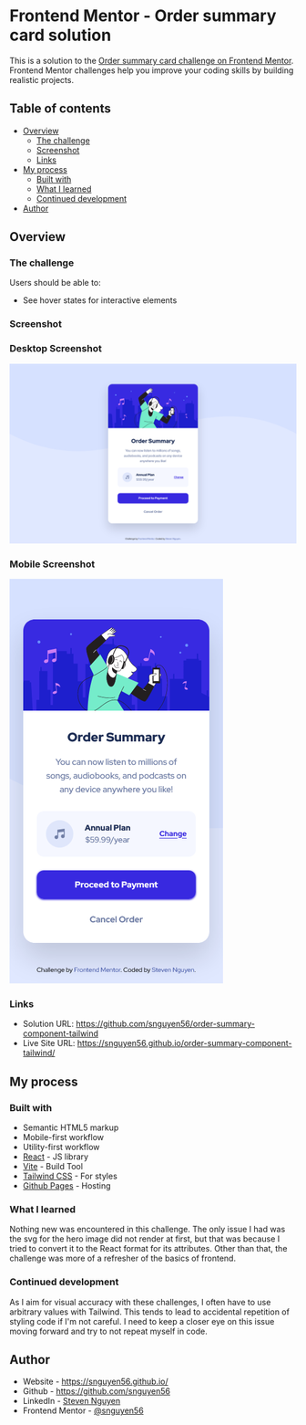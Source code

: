 # Frontend Mentor - Order summary card solution

This is a solution to the [Order summary card challenge on Frontend Mentor](https://www.frontendmentor.io/challenges/order-summary-component-QlPmajDUj). Frontend Mentor challenges help you improve your coding skills by building realistic projects.

## Table of contents

- [Overview](#overview)
  - [The challenge](#the-challenge)
  - [Screenshot](#screenshot)
  - [Links](#links)
- [My process](#my-process)
  - [Built with](#built-with)
  - [What I learned](#what-i-learned)
  - [Continued development](#continued-development)
- [Author](#author)

## Overview

### The challenge

Users should be able to:

- See hover states for interactive elements

### Screenshot

### Desktop Screenshot

![](./src/assets/images/desktop.png)

### Mobile Screenshot

![](./src/assets/images/mobile.png)

### Links

- Solution URL: https://github.com/snguyen56/order-summary-component-tailwind
- Live Site URL: https://snguyen56.github.io/order-summary-component-tailwind/

## My process

### Built with

- Semantic HTML5 markup
- Mobile-first workflow
- Utility-first workflow
- [React](https://reactjs.org/) - JS library
- [Vite](https://vitejs.dev/) - Build Tool
- [Tailwind CSS](https://tailwindcss.com/) - For styles
- [Github Pages](https://pages.github.com/) - Hosting

### What I learned

Nothing new was encountered in this challenge. The only issue I had was the svg for the hero image did not render at first, but that was because I tried to convert it to the React format for its attributes. Other than that, the challenge was more of a refresher of the basics of frontend.

### Continued development

As I aim for visual accuracy with these challenges, I often have to use arbitrary values with Tailwind. This tends to lead to accidental repetition of styling code if I'm not careful. I need to keep a closer eye on this issue moving forward and try to not repeat myself in code.

## Author

- Website - https://snguyen56.github.io/
- Github - https://github.com/snguyen56
- LinkedIn - [Steven Nguyen](https://www.linkedin.com/in/steven-nguyen-bb5568216/)
- Frontend Mentor - [@snguyen56](https://www.frontendmentor.io/profile/snguyen56)
